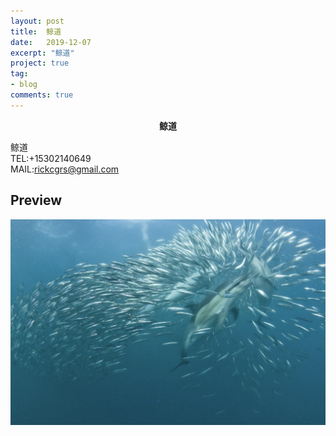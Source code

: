 ```yaml
---
layout: post
title:  鲸道
date:   2019-12-07
excerpt: "鲸道"
project: true
tag:
- blog
comments: true
---
```

 
    
<center><b> 鲸道 </b></center>
     
鲸道    
TEL:+15302140649    
MAIL:rickcgrs@gmail.com   <br>



## Preview

 ![avatar](/assets/img/jingdao.png)
	
	 
 
 
 
 

 
 
 
